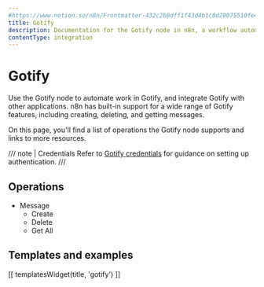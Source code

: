 ```yaml
---
#https://www.notion.so/n8n/Frontmatter-432c2b8dff1f43d4b1c8d20075510fe4
title: Gotify
description: Documentation for the Gotify node in n8n, a workflow automation platform. Includes details of operations and configuration, and links to examples and credentials information.
contentType: integration
---
```


# Gotify

Use the Gotify node to automate work in Gotify, and integrate Gotify with other applications. n8n has built-in support for a wide range of Gotify features, including creating, deleting, and getting messages. 

On this page, you'll find a list of operations the Gotify node supports and links to more resources.

/// note | Credentials
Refer to [Gotify credentials](/integrations/builtin/credentials/gotify/) for guidance on setting up authentication. 
///

## Operations

* Message
    * Create
    * Delete
    * Get All

## Templates and examples

<!-- see https://www.notion.so/n8n/Pull-in-templates-for-the-integrations-pages-37c716837b804d30a33b47475f6e3780 -->
[[ templatesWidget(title, 'gotify') ]]
